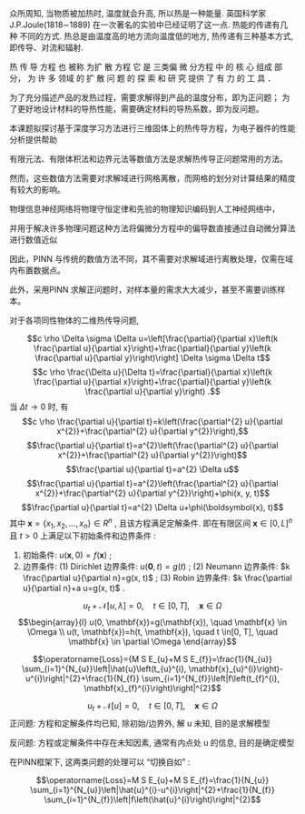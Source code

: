 众所周知, 当物质被加热时, 温度就会升高, 所以热是一种能量. 英国科学家 J.P.Joule(1818∼1889) 在一次著名的实验中已经证明了这一点. 热能的传递有几种 不同的方式. 热总是由温度高的地方流向温度低的地方, 热传递有三种基本方式, 即传导、对流和辐射. 

热 传 导 方程 也 被称 为扩 散 方程 它 是 三类偏 微 分方程 中 的 核 心 组成 部 分， 
为 许 多 领域 的 扩 散 问 题 的 探 索 和 研 究 提供 了 有 力 的 工 具 ．

为了充分描述产品的发热过程，需要求解得到产品的温度分布，即为正问题；
为了更好地设计材料的导热性能，需要确定材料的导热系数，即为反问题。

本课题拟探讨基于深度学习方法进行三维固体上的热传导方程，为电子器件的性能分析提供帮助

有限元法、有限体积法和边界元法等数值方法是求解热传导正问题常用的方法。

然而，这些数值方法需要对求解域进行网格离散，而网格的划分对计算结果的精度有较大的影响。

物理信息神经网络将物理守恒定律和先验的物理知识编码到人工神经网络中，

并用于解决许多物理问题这种方法将偏微分方程中的偏导数直接通过自动微分算法进行数值近似

因此，PINN 与传统的数值方法不同，其不需要对求解域进行离散处理，仅需在域内布置数据点。

此外，采用PINN 求解正问题时，对样本量的需求大大减少，甚至不需要训练样本。

 对于各项同性物体的二维热传导问题, 


$$c \rho \Delta \sigma \Delta u=\left[\frac{\partial}{\partial x}\left(k \frac{\partial u}{\partial x}\right)+\frac{\partial}{\partial y}\left(k \frac{\partial u}{\partial y}\right)\right] \Delta \sigma \Delta t$$
$$c \rho \frac{\Delta u}{\Delta t}=\frac{\partial}{\partial x}\left(k \frac{\partial u}{\partial x}\right)+\frac{\partial}{\partial y}\left(k \frac{\partial u}{\partial y}\right) .$$
当  $\Delta t \rightarrow 0$  时, 有$$c \rho \frac{\partial u}{\partial t}=k\left(\frac{\partial^{2} u}{\partial x^{2}}+\frac{\partial^{2} u}{\partial y^{2}}\right),$$$$\frac{\partial u}{\partial t}=a^{2}\left(\frac{\partial^{2} u}{\partial x^{2}}+\frac{\partial^{2} u}{\partial y^{2}}\right)$$$$\frac{\partial u}{\partial t}=a^{2} \Delta u$$$$\frac{\partial u}{\partial t}=a^{2}\left(\frac{\partial^{2} u}{\partial x^{2}}+\frac{\partial^{2} u}{\partial y^{2}}\right)+\phi(x, y, t)$$$$\frac{\partial u}{\partial t}=a^{2} \Delta u+\phi(\boldsymbol{x}, t)$$
其中  $\boldsymbol{x}=\left\{x_{1}, x_{2}, \ldots, x_{n}\right\} \in R^{n}$ , 且该方程满足定解条件. 即在有限区间 $\boldsymbol{x} \in[0, L]^{n}$  且  $t>0$  上满足以下初始条件和边界条件 : 
1) 初始条件:  $u(\boldsymbol{x}, 0)=f(\boldsymbol{x})$ ;
2) 边界条件:
(1) Dirichlet 边界条件:  $u(\mathbf{0}, t)=g(t)$ ;
(2) Neumann 边界条件:  $k \frac{\partial u}{\partial n}=g(x, t)$ ;
(3) Robin 边界条件:  $k \frac{\partial u}{\partial n}+a u=g(x, t)$ .




$$u_{t}+\mathcal{N}[u, \lambda]=0, \quad t \in[0, T], \quad \mathbf{x} \in \Omega$$
$$\begin{array}{l}
u(0, \mathbf{x})=g(\mathbf{x}), \quad \mathbf{x} \in \Omega \\
u(t, \mathbf{x})=h(t, \mathbf{x}), \quad t \in[0, T], \quad \mathbf{x} \in \partial \Omega
\end{array}$$

$$\operatorname{Loss}={M S E_{u}+M S E_{f}}=\frac{1}{N_{u}} \sum_{i=1}^{N_{u}}\left|\hat{u}\left(t_{u}^{i}, \mathbf{x}_{u}^{i}\right)-u^{i}\right|^{2}+\frac{1}{N_{f}} \sum_{i=1}^{N_{f}}\left|f\left(t_{f}^{i}, \mathbf{x}_{f}^{i}\right)\right|^{2}$$




$$u_{t}+\mathcal{N}[u]=0, \quad t \in[0, T], \quad \mathbf{x} \in \Omega$$
正问题: 方程和定解条件均已知, 除初始/边界外, 解  u  未知, 目的是求解模型

反问题: 方程或定解条件中存在未知因素, 通常有内点处  u  的信息, 目的是确定模型

在PINN框架下, 这两类问题的处理可以 “切换自如” :

$$\operatorname{Loss}=M S E_{u}+M S E_{f}=\frac{1}{N_{u}} \sum_{i=1}^{N_{u}}\left|\hat{u}^{i}-u^{i}\right|^{2}+\frac{1}{N_{f}} \sum_{i=1}^{N_{f}}\left|f\left(\hat{u}^{i}\right)\right|^{2}$$




